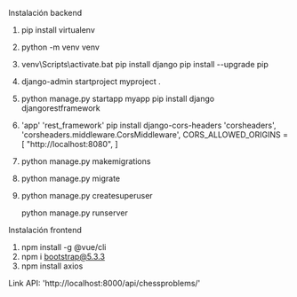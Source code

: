 Instalación backend


1. pip install virtualenv
2. python -m venv venv
3. venv\Scripts\activate.bat
   pip install django
   pip install --upgrade pip
4. django-admin startproject myproject .
5. python manage.py startapp myapp
   pip install django djangorestframework

6. 'app'
   'rest_framework'
   pip install django-cors-headers
   'corsheaders',
   'corsheaders.middleware.CorsMiddleware',
CORS_ALLOWED_ORIGINS = [
    "http://localhost:8080",
]

7. python manage.py makemigrations
8. python manage.py migrate
9. python manage.py createsuperuser

   python manage.py runserver

Instalación frontend


1. npm install -g @vue/cli
2. npm i bootstrap@5.3.3
3. npm install axios



Link API: 'http://localhost:8000/api/chessproblems/'



